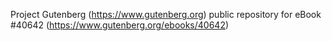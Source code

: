 Project Gutenberg (https://www.gutenberg.org) public repository for eBook #40642 (https://www.gutenberg.org/ebooks/40642)

